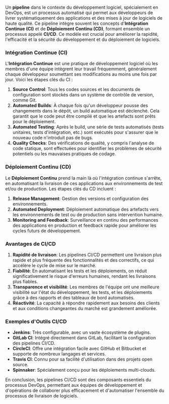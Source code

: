 Un **pipeline** dans le contexte du développement logiciel, spécialement en DevOps, est un processus automatisé qui permet aux développeurs de livrer systématiquement des applications et des mises à jour de logiciels de haute qualité. Ce pipeline intègre souvent les concepts d'**Intégration Continue (CI)** et de **Déploiement Continu (CD)**, formant ensemble un processus appelé **CI/CD**. Ce modèle est crucial pour améliorer la rapidité, l'efficacité et la sécurité du développement et du déploiement de logiciels.

### Intégration Continue (CI)

L'**Intégration Continue** est une pratique de développement logiciel où les membres d'une équipe intègrent leur travail fréquemment, généralement chaque développeur soumettant ses modifications au moins une fois par jour. Voici les étapes clés du CI :

1. **Source Control**: Tous les codes sources et les documents de configuration sont stockés dans un système de contrôle de version, comme Git.
2. **Automated Builds**: À chaque fois qu'un développeur pousse des changements dans le dépôt, un build automatique est déclenché. Cela garantit que le code peut être compilé et que les artefacts sont prêts pour le déploiement.
3. **Automated Testing**: Après le build, une série de tests automatisés (tests unitaires, tests d'intégration, etc.) sont exécutés pour s'assurer que le nouveau code n'introduit pas de bugs.
4. **Quality Checks**: Des vérifications de qualité, y compris l'analyse de code statique, sont effectuées pour identifier les problèmes de sécurité potentiels ou les mauvaises pratiques de codage.

### Déploiement Continu (CD)

Le **Déploiement Continu** prend la main là où l'intégration continue s'arrête, en automatisant la livraison de ces applications aux environnements de test et/ou de production. Les étapes clés du CD incluent :

1. **Release Management**: Gestion des versions et configuration des environnements.
2. **Automated Deployment**: Déploiement automatique des artefacts vers les environnements de test ou de production sans intervention humaine.
3. **Monitoring and Feedback**: Surveillance en continu des performances des applications en production et feedback rapide pour améliorer les cycles futurs de développement.

### Avantages de CI/CD

1. **Rapidité de livraison**: Les pipelines CI/CD permettent une livraison plus rapide et plus fréquente des fonctionnalités et des correctifs, ce qui accélère le cycle de mise sur le marché.
2. **Fiabilité**: En automatisant les tests et les déploiements, on réduit significativement le risque d'erreurs humaines, rendant les livraisons plus fiables.
3. **Transparence et visibilité**: Les membres de l'équipe ont une meilleure visibilité sur l'état du développement, les tests, et les déploiements grâce à des rapports et des tableaux de bord automatisés.
4. **Réactivité**: La capacité à répondre rapidement aux besoins des clients et aux conditions changeantes du marché est grandement améliorée.

### Exemples d'Outils CI/CD

- **Jenkins**: Très configurable, avec un vaste écosystème de plugins.
- **GitLab CI**: Intégré directement dans GitLab, facilitant la configuration des pipelines CI/CD.
- **CircleCI**: Offre une intégration facile avec GitHub et Bitbucket et supporte de nombreux langages et services.
- **Travis CI**: Connu pour sa facilité d'utilisation dans des projets open source.
- **Spinnaker**: Spécialement conçu pour les déploiements multi-clouds.

En conclusion, les pipelines CI/CD sont des composants essentiels du processus DevOps, permettant aux équipes de développement et d'opérations de collaborer plus efficacement et d'automatiser l'ensemble du processus de livraison de logiciels.